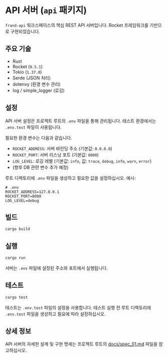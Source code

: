 # API 서버 (`api` 패키지)

`frand-api` 워크스페이스의 핵심 REST API 서버입니다. Rocket 프레임워크를 기반으로 구현되었습니다.

## 주요 기술

*   Rust
*   Rocket (`0.5.1`)
*   Tokio (`1.37.0`)
*   Serde (JSON 처리)
*   dotenvy (환경 변수 관리)
*   log / simple_logger (로깅)

## 설정

API 서버 설정은 프로젝트 루트의 `.env` 파일을 통해 관리됩니다. 테스트 환경에서는 `.env.test` 파일이 사용됩니다.

필요한 환경 변수는 다음과 같습니다.

*   `ROCKET_ADDRESS`: 서버 바인딩 주소 (기본값: `0.0.0.0`)
*   `ROCKET_PORT`: 서버 리스닝 포트 (기본값: `8000`)
*   `LOG_LEVEL`: 로깅 레벨 (기본값: `info`, 값: `trace`, `debug`, `info`, `warn`, `error`)
*   (향후 DB 관련 변수 추가 예정)

루트 디렉토리에 `.env` 파일을 생성하고 필요한 값을 설정하십시오. 예시:

```dotenv
# .env
ROCKET_ADDRESS=127.0.0.1
ROCKET_PORT=8080
LOG_LEVEL=debug
```

## 빌드

```bash
cargo build
```

## 실행

```bash
cargo run
```

서버는 `.env` 파일에 설정된 주소와 포트에서 실행됩니다.

## 테스트

```bash
cargo test
```

테스트는 `.env.test` 파일의 설정을 사용합니다. 테스트 실행 전 루트 디렉토리에 `.env.test` 파일을 생성하고 필요에 따라 설정하십시오.

## 상세 정보

API 서버의 자세한 설계 및 구현 명세는 프로젝트 루트의 [docs/spec_01.md](../../docs/spec_01.md) 파일을 참고하십시오.
